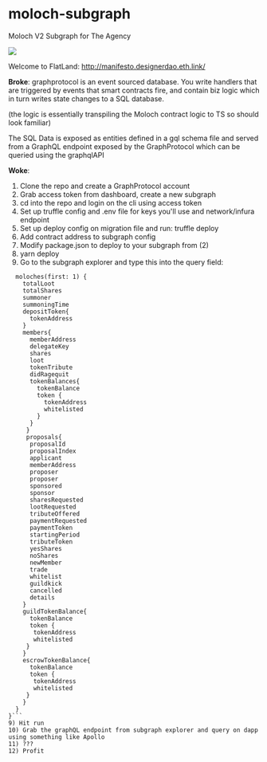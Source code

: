 # moloch-subgraph
Moloch V2 Subgraph for The Agency


![](facesofmoloch_sr.gif)


Welcome to FlatLand:
http://manifesto.designerdao.eth.link/


**Broke**: graphprotocol is an event sourced database. You write handlers that are triggered by events that smart contracts fire, and contain biz logic which in turn writes state changes to a SQL database.

(the logic is essentially transpiling the Moloch contract logic to TS so should look familiar)

The SQL Data is exposed as entities defined in a gql schema file and served from a GraphQL endpoint exposed by the GraphProtocol which can be queried using the graphqlAPI

**Woke**: 
1) Clone the repo and create a GraphProtocol account
2) Grab access token from dashboard, create a new subgraph
3) cd into the repo and login on the cli using access token
3) Set up truffle config and .env file for keys you'll use and network/infura endpoint
4) Set up deploy config on migration file and run: truffle deploy <network>
5) Add contract address to subgraph config
6) Modify package.json to deploy to your subgraph from (2)
7) yarn deploy
8) Go to the subgraph explorer and type this into the query field:
```{
  moloches(first: 1) {
    totalLoot
    totalShares
    summoner
    summoningTime
    depositToken{
      tokenAddress
    }
    members{
      memberAddress
      delegateKey
      shares
      loot
      tokenTribute
      didRagequit
      tokenBalances{
        tokenBalance
        token {
          tokenAddress
          whitelisted
        }
      }
     }
     proposals{
      proposalId
      proposalIndex
      applicant
      memberAddress
      proposer
      proposer
      sponsored
      sponsor
      sharesRequested
      lootRequested
      tributeOffered
      paymentRequested
      paymentToken
      startingPeriod
      tributeToken
      yesShares
      noShares
      newMember
      trade
      whitelist
      guildkick
      cancelled
      details
    }
    guildTokenBalance{
      tokenBalance
      token {
       tokenAddress
       whitelisted
     }
    }
    escrowTokenBalance{
      tokenBalance
      token {
       tokenAddress
       whitelisted
     }
    }
  }
}```
9) Hit run
10) Grab the graphQL endpoint from subgraph explorer and query on dapp using something like Apollo
11) ???
12) Profit
